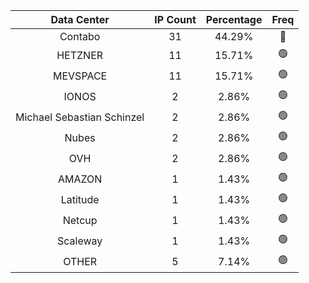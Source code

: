 | Data Center | IP Count | Percentage | Freq |
|:------------:|:--------:|:-----------:|:-----:|
| Contabo | 31 | 44.29% | 🔴 |
| HETZNER | 11 | 15.71% | 🟢 |
| MEVSPACE | 11 | 15.71% | 🟢 |
| IONOS | 2 | 2.86% | 🟢 |
| Michael Sebastian Schinzel | 2 | 2.86% | 🟢 |
| Nubes | 2 | 2.86% | 🟢 |
| OVH | 2 | 2.86% | 🟢 |
| AMAZON | 1 | 1.43% | 🟢 |
| Latitude | 1 | 1.43% | 🟢 |
| Netcup | 1 | 1.43% | 🟢 |
| Scaleway | 1 | 1.43% | 🟢 |
| OTHER | 5 | 7.14% | 🟢 |